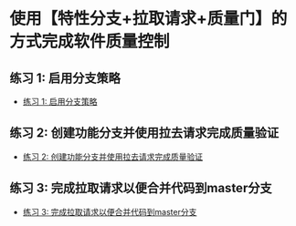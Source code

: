 ﻿# 使用【特性分支+拉取请求+质量门】的方式完成软件质量控制

## 练习 1: 启用分支策略

- [练习 1: 启用分支策略](labs/labs05-feature-branch-pull-request-quality-gate/01-branch-protection-policy/index.md)

## 练习 2: 创建功能分支并使用拉去请求完成质量验证

- [练习 2: 创建功能分支并使用拉去请求完成质量验证](labs/labs05-feature-branch-pull-request-quality-gate/02-create-feature-branch-pull-request/index.md)

## 练习 3: 完成拉取请求以便合并代码到master分支

- [练习 3: 完成拉取请求以便合并代码到master分支](labs/labs05-feature-branch-pull-request-quality-gate/03-merge-pull-request/index.md)








 